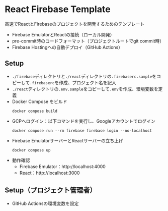 # React Firebase Template
高速でReactとFirebaseのプロジェクトを開発するためのテンプレート
- Firebase EmulatorとReactの接続（ローカル開発）
- pre-commit時のコードフォーマット（プロジェクトルートでgit commit時）
- Firebase Hostingへの自動デプロイ（GitHub Actions）

## Setup
- `./firebase`ディレクトリと`./react`ディレクトリの`.firebaserc.sample`をコピーして`.firebaserc`を作成、プロジェクト名を記入
- `./react`ディレクトリの`.env.sample`をコピーして`.env`を作成、環境変数を定義
- Docker Compose をビルド
    ```
    docker compose build
    ```
- GCPへログイン：以下コマンドを実行し、Googleアカウントでログイン
    ```
    docker compose run --rm firebase firebase login --no-localhost
    ```
- Firebase EmulatorサーバーとReactサーバーの立ち上げ
    ```
    docker compose up
    ```
- 動作確認
    - Firebase Emulator：http://localhost:4000
    - React：http://localhost:3000

## Setup（プロジェクト管理者）
- GitHub Actionsの環境変数を設定